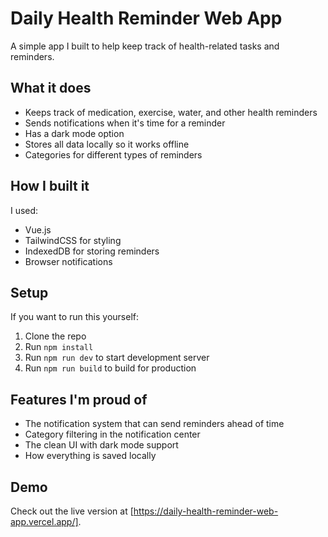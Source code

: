 # Daily Health Reminder Web App

A simple app I built to help keep track of health-related tasks and reminders.

## What it does

- Keeps track of medication, exercise, water, and other health reminders
- Sends notifications when it's time for a reminder
- Has a dark mode option
- Stores all data locally so it works offline
- Categories for different types of reminders

## How I built it

I used:
- Vue.js
- TailwindCSS for styling
- IndexedDB for storing reminders
- Browser notifications

## Setup

If you want to run this yourself:

1. Clone the repo
2. Run `npm install`
3. Run `npm run dev` to start development server
4. Run `npm run build` to build for production

## Features I'm proud of

- The notification system that can send reminders ahead of time
- Category filtering in the notification center
- The clean UI with dark mode support
- How everything is saved locally

## Demo

Check out the live version at [https://daily-health-reminder-web-app.vercel.app/].

